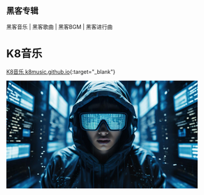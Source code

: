 ## 黑客专辑

黑客音乐 | 黑客歌曲 | 黑客BGM | 黑客进行曲

# K8音乐
[K8音乐 k8music.github.io](https://k8music.github.io){:target="_blank"}

![K8音乐专辑封面](k8music.jpeg)
